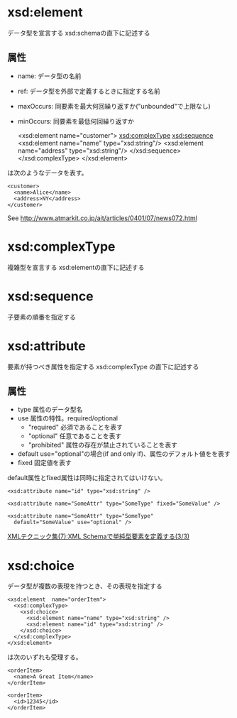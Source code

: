 # xsd:element

データ型を宣言する
xsd:schemaの直下に記述する

## 属性
* name:       データ型の名前
* ref:        データ型を外部で定義するときに指定する名前
* maxOccurs:  同要素を最大何回繰り返すか("unbounded"で上限なし)
* minOccurs:  同要素を最低何回繰り返すか

    <xsd:element name="customer">
      <xsd:complexType>
        <xsd:sequence>
          <xsd:element name="name" type="xsd:string"/>
          <xsd:element name="address" type="xsd:string"/>
        </xsd:sequence>
      </xsd:complexType>
    </xsd:element>

は次のようなデータを表す。

    <customer>
      <name>Alice</name>
      <address>NY</address>
    </customer>

See http://www.atmarkit.co.jp/ait/articles/0401/07/news072.html

# xsd:complexType

複雑型を宣言する
xsd:elementの直下に記述する

# xsd:sequence

子要素の順番を指定する

# xsd:attribute

要素が持つべき属性を指定する
xsd:complexType の直下に記述する

## 属性
* type 属性のデータ型名
* use 属性の特性。required/optional
  * "required"  必須であることを表す
  * "optional"  任意であることを表す
  * "prohibited" 属性の存在が禁止されていることを表す
* default   use="optional"の場合(if and only if)、属性のデフォルト値をを表す
* fixed     固定値を表す

default属性とfixed属性は同時に指定されてはいけない。

    <xsd:attribute name="id" type="xsd:string" />

    <xsd:attribute name="SomeAttr" type="SomeType" fixed="SomeValue" />

    <xsd:attribute name="SomeAttr" type="SomeType"
      default="SomeValue" use="optional" />

[XMLテクニック集(7):XML Schemaで単純型要素を定義する(3/3)](http://www.atmarkit.co.jp/ait/articles/0311/12/news001_3.html)

# xsd:choice

データ型が複数の表現を持つとき、その表現を指定する

    <xsd:element  name="orderItem">
      <xsd:complexType>
        <xsd:choice>
          <xsd:element name="name" type="xsd:string" />
          <xsd:element name="id" type="xsd:string" />
        </xsd:choice>
      </xsd:complexType>
    </xsd:element>

は次のいずれも受理する。

    <orderItem>
      <name>A Great Item</name>
    </orderItem>

    <orderItem>
      <id>12345</id>
    </orderItem>

